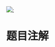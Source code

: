 <div style='width: 100%; margin: 0 auto;'><a href='https://github.com/type-challenges/type-challenges/blob/main/questions/00003-medium-omit/README.md' target='_blank'><img src='https://img.shields.io/badge/' alt='·' /></a></div>

# 题目注解
